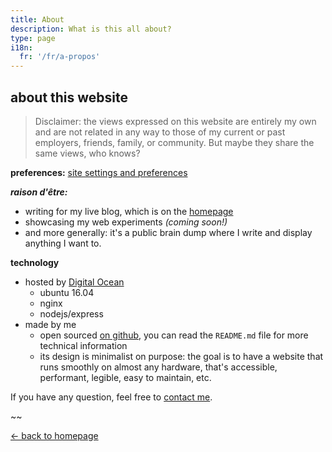 ```yaml
---
title: About
description: What is this all about?
type: page
i18n:
  fr: '/fr/a-propos'
---
```


## about this website

> Disclaimer: the views expressed on this website are entirely my own and are not related in any way to those of my current or past employers, friends, family, or community. But maybe they share the same views, who knows?

**preferences:** <a href="/help" data-component="emit" data-event="SHOW_BOX_HELP" data-transition="none">site settings and preferences</a>

**_raison d'être:_**

- writing for my live blog, which is on the [homepage](/)
- showcasing my web experiments *(coming soon!)*
- and more generally: it's a public brain dump where I write and display anything I want to.

**technology**

- hosted by [Digital Ocean](https://www.digitalocean.com)
  - ubuntu 16.04
  - nginx
  - nodejs/express
- made by me
  - open sourced [on github](https://github.com/hexanal/fredmercy-blog), you can read the `README.md` file for more technical information
  - its design is minimalist on purpose: the goal is to have a website that runs smoothly on almost any hardware, that's accessible, performant, legible, easy to maintain, etc.

If you have any question, feel free to [contact me](mailto:hello@fredmercy.ca).

~~

<a href="/" class="button">← back to homepage</a>
